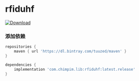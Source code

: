# rfiduhf

[ ![Download](https://api.bintray.com/packages/tuuzed/maven/rfiduhf/images/download.svg) ](https://bintray.com/tuuzed/maven/rfiduhf/_latestVersion)


### 添加依赖

``` groovy
repositories {
    maven { url 'https://dl.bintray.com/tuuzed/maven' }
}

dependencies {
    implementation 'com.chimpim.lib:rfiduhf:latest.release'
}
```

